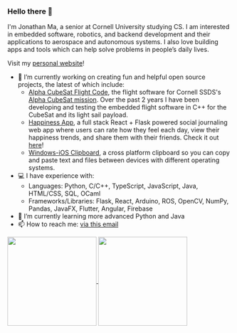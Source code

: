 ### Hello there 👋

I'm Jonathan Ma, a senior at Cornell University studying CS. I am interested in embedded software, robotics, and backend development and their applications to aerospace and autonomous systems. I also love building apps and tools which can help solve problems in people’s daily lives.

Visit my [personal website](https://jonathanjma.com/)!

- 🔭 I’m currently working on creating fun and helpful open source projects, the latest of which include:
  - [Alpha CubeSat Flight Code](https://github.com/Alpha-CubeSat/oop-flight-code), the flight software for Cornell SSDS's [Alpha CubeSat mission](http://alphacubesat.cornell.edu/). Over the past 2 years I have been developing and testing the embedded flight software in C++ for the CubeSat and its light sail payload.
  - [Happiness App](https://github.com/jonathanjma/HappinessApp), a full stack React + Flask powered social journaling web app where users can rate how they feel each day, view their happiness trends, and share them with their friends. Check it out [here](https://happinessapp.me)!
  - [Windows-iOS Clipboard](https://github.com/jonathanjma/windows-ios-clipboard), a cross platform clipboard so you can copy and paste text and files between devices with different operating systems.
- 💻 I have experience with:
  - Languages: Python, C/C++, TypeScript, JavaScript, Java, HTML/CSS, SQL, OCaml
  - Frameworks/Libraries: Flask, React, Arduino, ROS, OpenCV, NumPy, Pandas, JavaFX, Flutter, Angular, Firebase
- 🌱 I’m currently learning more advanced Python and Java
- 📫 How to reach me: [via this email](mailto:appdev.mirco@gmail.com) 

<a href="https://github.com/anuraghazra/github-readme-stats">
  <img height=200 align="center" src="https://github-readme-stats.vercel.app/api?username=jonathanjma&show_icons=true&count_private=true&include_all_commits=true&hide_rank=true&card_width=450" />
</a>
<a href="https://github.com/anuraghazra/github-readme-stats">
  <img height=200 align="center" src="https://github-readme-stats.vercel.app/api/top-langs?username=jonathanjma&layout=compact&count_private=true&exclude_repo=jonathanjma.github.io" />
</a>
